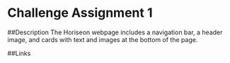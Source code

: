 # Challenge Assignment 1

##Description
The Horiseon webpage includes a navigation bar, a header image, and cards with text and images at the bottom of the page.

##Links
